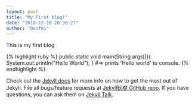 ```yaml
---
layout: post
title: "My First blog!"
date: "2018-12-10 20:36:27"
author: "Danfei"
---
```


This is my first blog 

{% highlight ruby %}
public static void main(String args[]){
	System.out.println("Hello World");
}
#=> prints 'Hello world' to console.
{% endhighlight %}

Check out the [Jekyll docs][jekyll-docs] for more info on how to get the most out of Jekyll. File all bugs/feature requests at [Jekyll鈥檚 GitHub repo][jekyll-gh]. If you have questions, you can ask them on [Jekyll Talk][jekyll-talk].

[jekyll-docs]: http://jekyllrb.com/docs/home
[jekyll-gh]:   https://github.com/jekyll/jekyll
[jekyll-talk]: https://talk.jekyllrb.com/
